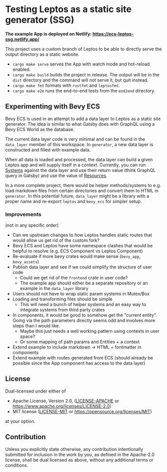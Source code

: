 # Testing Leptos as a static site generator (SSG)

**The example App is deployed on Netlify: https://ecs-leptos-ssg.netlify.app/**

This project uses a custom branch of Leptos to be able to directly serve the output directory as a static website.

- `cargo make serve` serves the App with watch mode and hot-reload enabled.
- `cargo make build` builds the project in release. The output will be in the `dist` directory and the command will not serve it, but quit instead.
- `cargo make fmt` formats with `rustfmt` and `leptosfmt`.
- `cargo make e2e` runs the end-to-end tests from the `end2end` directory.

## Experimenting with Bevy ECS

Bevy ECS is used in an attempt to add a data layer to Leptos as a static site generator. The idea is similar to what Gatsby does with GraphQL using a Bevy ECS World as the database.

The current data layer code is very minimal and can be found in the `data_layer` member of this workspace. In `generator`, a new data layer is constructed and filled with example data.

When all data is loaded and processed, the data layer can build a given Leptos app and will supply itself in a context. Currently, you can run [Systems][bevy_systems] against the data layer and use their return value (think GraphQL query in Gatsby) and use the value of [Resources][bevy_resources].

In a more complete project, there would be helper methods/systems to e.g. load markdown files from certain directories and convert them to HTML in `generator`. In this potential future, `data_layer` might be a library with a proper name and re-export `leptos` and `bevy_ecs` for simpler setup.

### Improvements

(not in any specific order)
- Can we upstream changes to how Leptos handles static routes that would allow us get rid of the custom fork?
- Bevy ECS and Leptos have some namespace clashes that would be helpful to resolve (e.g. ECS Component vs Leptos Component)
- Re-evaluate if more bevy crates would make sense (`bevy_app`, `bevy_assets`)
- Publish data layer and see if we could simplify the structure of user code
  - Could we get rid of the `frontend` crate in user code?
  - The example app should either be a separate repository or an example in the `data_layer` library
- Users should not have to wrap static param systems in Mutex/Box
- Loading and transforming files should be simple
  - This will need a bunch of helper systems and an easy way to integrate systems from third party crates
- In components, it would be good to somehow get the "current entity". Going via the path parameters directly seems odd and involves more steps than I would like.
  - Maybe this just needs a well working pattern using contexts in user space?
  - Or some mapping of path params and Entities + a context
- Extend example to include markdown -> HTML + fontmatter in components
- Extend example with routes generated from ECS (should already be possible since the App component has access to the data layer)

## License

Dual-licensed under either of

- Apache License, Version 2.0, ([LICENSE-APACHE](/LICENSE-APACHE) or https://www.apache.org/licenses/LICENSE-2.0)
- MIT license ([LICENSE-MIT](/LICENSE-MIT) or https://opensource.org/licenses/MIT)

at your option.

## Contribution

Unless you explicitly state otherwise, any contribution intentionally submitted
for inclusion in the work by you, as defined in the Apache-2.0 license, shall be dual licensed as above, without any
additional terms or conditions.

[bevy_systems]: https://bevy-cheatbook.github.io/programming/systems.html?highlight=system#systems
[bevy_resources]: https://bevy-cheatbook.github.io/programming/res.html
